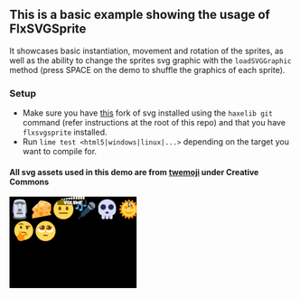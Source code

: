 ## This is a basic example showing the usage of FlxSVGSprite

It showcases basic instantiation, movement and rotation of the sprites, as well as the ability to change the sprites svg graphic with the `loadSVGGraphic` method (press SPACE on the demo to shuffle the graphics of each sprite).

### Setup
- Make sure you have [this](https://github.com/UncertainProd/svg) fork of svg installed using the `haxelib git` command (refer instructions at the root of this repo) and that you have `flxsvgsprite` installed.
- Run `lime test <html5|windows|linux|...>` depending on the target you want to compile for.


#### All svg assets used in this demo are from [twemoji](https://github.com/twitter/twemoji) under Creative Commons

![Showcase](./showcase.gif)